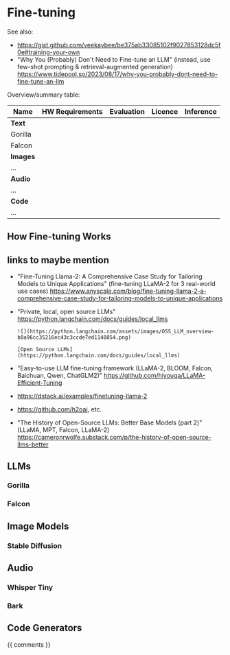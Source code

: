 # Fine-tuning

See also:
- https://gist.github.com/veekaybee/be375ab33085102f9027853128dc5f0e#training-your-own
- "Why You (Probably) Don't Need to Fine-tune an LLM" (instead, use few-shot prompting & retrieval-augmented generation) https://www.tidepool.so/2023/08/17/why-you-probably-dont-need-to-fine-tune-an-llm

Overview/summary table:

Name | HW Requirements | Evaluation | Licence | Inference
--|--|--|--|--
**Text**|
Gorilla |
Falcon |
**Images** |
... |
**Audio** |
... |
**Code** |
... |

## How Fine-tuning Works

## links to maybe mention

- "Fine-Tuning Llama-2: A Comprehensive Case Study for Tailoring Models to Unique Applications" (fine-tuning LLaMA-2 for 3 real-world use cases) https://www.anyscale.com/blog/fine-tuning-llama-2-a-comprehensive-case-study-for-tailoring-models-to-unique-applications
- "Private, local, open source LLMs" https://python.langchain.com/docs/guides/local_llms

  ```{figure-md}
  ![](https://python.langchain.com/assets/images/OSS_LLM_overview-b0a96cc35216ec43c3ccde7ed1140854.png)

  [Open Source LLMs](https://python.langchain.com/docs/guides/local_llms)
  ```

- "Easy-to-use LLM fine-tuning framework (LLaMA-2, BLOOM, Falcon, Baichuan, Qwen, ChatGLM2)" https://github.com/hiyouga/LLaMA-Efficient-Tuning
- https://dstack.ai/examples/finetuning-llama-2
- https://github.com/h2oai, etc.
- "The History of Open-Source LLMs: Better Base Models (part 2)" (LLaMA, MPT, Falcon, LLaMA-2) https://cameronrwolfe.substack.com/p/the-history-of-open-source-llms-better

## LLMs

### Gorilla

### Falcon

## Image Models

### Stable Diffusion

## Audio

### Whisper Tiny

### Bark

## Code Generators

{{ comments }}
